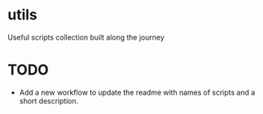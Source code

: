# utils
Useful scripts collection built along the journey

# TODO
- Add a new workflow to update the readme with names of scripts and a short description.
